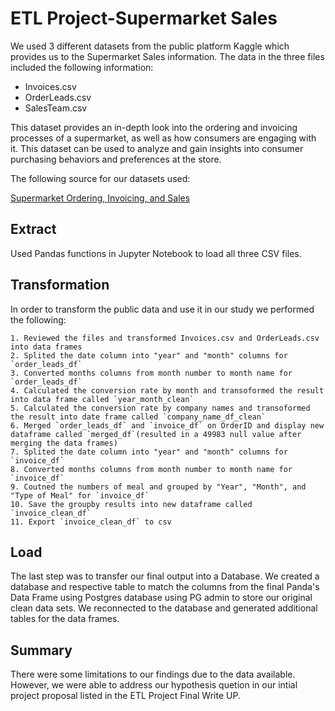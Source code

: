 # ETL Project-Supermarket Sales


We used 3 different datasets from the public platform Kaggle which provides  us to the Supermarket Sales information. The data in the three files included the following information:

* Invoices.csv
* OrderLeads.csv
* SalesTeam.csv


This dataset provides an in-depth look into the ordering and invoicing processes of a supermarket, as well as how consumers are engaging with it. This dataset can be used to analyze and gain insights into consumer purchasing behaviors and preferences at the store.


The following source for our datasets used:

[Supermarket Ordering, Invoicing, and Sales](https://www.kaggle.com/datasets/thedevastator/supermarket-ordering-invoicing-and-sales-analysi?select=Invoices.csv)

## Extract

Used Pandas functions in Jupyter Notebook to load all three CSV files.

## Transformation
In order to transform the public data and use it in our study we performed the following:

    1. Reviewed the files and transformed Invoices.csv and OrderLeads.csv into data frames
    2. Splited the date column into "year" and "month" columns for `order_leads_df`
    3. Converted months columns from month number to month name for `order_leads_df`
    4. Calculated the conversion rate by month and transoformed the result into data frame called `year_month_clean`
    5. Calculated the conversion rate by company names and transoformed the result into date frame called `company_name_df_clean`
    6. Merged `order_leads_df` and `invoice_df` on OrderID and display new dataframe called `merged_df`(resulted in a 49983 null value after merging the data frames)
    7. Splited the date column into "year" and "month" columns for `invoice_df`
    8. Converted months columns from month number to month name for `invoice_df`
    9. Coutned the numbers of meal and grouped by "Year", "Month", and "Type of Meal" for `invoice_df`
    10. Save the groupby results into new dataframe called `invoice_clean_df`
    11. Export `invoice_clean_df` to csv


## Load
The last step was to transfer our final output into a Database. We created a database and respective table to match the columns from the final Panda's Data Frame using Postgres database using PG admin to store our original clean data sets. We reconnected to the database and generated additional tables for the data frames.

## Summary
There were some limitations to our findings due to the data available. However, we were able to address our hypothesis quetion in our intial project proposal listed in the ETL Project Final Write UP.

